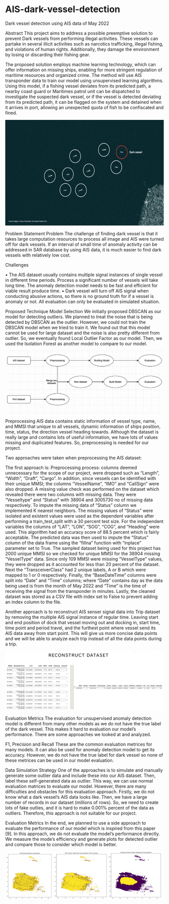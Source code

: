 # AIS-dark-vessel-detection
Dark vessel detection using AIS data of May 2022

Abstract
This project aims to address a possible preemptive solution to prevent Dark vessels from performing illegal activities. These vessels can partake in several illicit activities such as narcotics trafficking, illegal fishing, and violations of human rights. Additionally, they damage the environment by losing or discarding their fishing gear.

The proposed solution employs machine learning technology, which can offer information on missing ships, enabling for more stringent regulation of maritime resources and organized crime. The method will use AIS transponder data to train our model using unsupervised learning algorithms. Using this model, if a fishing vessel deviates from its predicted path, a nearby coast guard or Maritimes patrol unit can be dispatched to investigate the suspected dark vessel, or if the vessel is detected deviating from its predicted path, it can be flagged on the system and detained when it arrives in port, allowing an unexpected quota of fish to be confiscated and fined.

![alt text](https://github.com/ShadmanM-glitch/AIS-dark-vessel-detection/blob/main/Picture1.jpg)

Problem Statement
Problem
The challenge of finding dark vessel is that it takes large computation resources to process all image and AIS were turned off for dark vessels. If an interval of small time of anomaly activity can be addressed in SAR database by using AIS data, it is much easier to find dark vessels with relatively low cost. 

Challenges

•	The AIS dataset usually contains multiple signal instances of single vessel in different time periods. Process a significant number of vessels will take long time. The anomaly detection model needs to be fast and efficient for viable result produce time.
•	Dark vessel will turn off AIS signal when conducting abusive actions, so there is no ground truth for if a vessel is anomaly or not. All evaluation can only be evaluated in simulated situation.

Proposed Technique
Model Selection
We initially proposed DBSCAN as our model for detecting outliers. We planned to treat the noise that is being detected by DBSCAN as the outlier. However, we could not train the DBSCAN model when we tried to train it. We found out that this model cannot be used for large dataset and the noise is also pretty different from outlier. So, we eventually found Local Outlier Factor as our model. Then, we used the Isolation Forest as another model to compare to our model.

![alt text](https://github.com/ShadmanM-glitch/AIS-dark-vessel-detection/blob/main/Picture2.png)

Preprocessing
AIS data contains static information of vessel type, name, and MMSI that unique to all vessels, dynamic information of ships position, time, status, the direction vessel heading towards. Although the dataset is really large and contains lots of useful information, we have lots of values missing and duplicated features. So, preprocessing is needed for our project.

Two approaches were taken when preprocessing the AIS dataset:

The first approach is:
Preprocessing process: columns deemed unnecessary for the scope of our project, were dropped such as “Length”, “Width”, “Draft”, “Cargo”. In addition, since vessels can be identified with their unique MMSI; the columns “VesselName”, “IMO” and “CallSign” were also dropped. A missing value check was performed on the dataset which revealed there were two columns with missing data. 
They were “Vesseltype” and “Status” with 38904 and 3005730 no of missing data respectively. To impute the missing data of “Status” column we implemented K nearest neighbors. The missing values of “Status” were isolated and existent values were used as the dependent variables after performing a train_test_split with a 30 percent test size. For the independent variables the columns of “LAT”, “LON”, “SOG”, “COG”, and “Heading” were used. This algorithm had an accuracy score of 88.5 percent which is fairly acceptable. The predicted data was then used to impute the “Status” column of the data frame using the “fillna” function with “inplace” parameter set to True. The sampled dataset being used for this project has 2000 unique MMSI so we checked for unique MMSI for the 38904 missing “VesselType” data. Since only 109 MMSI were missing “VesselType” values, they were dropped as it accounted for less than 20 percent of the dataset. Next the “TransceiverClass” had 2 unique labels, A or B which were mapped to 1 or 0 respectively. Finally, the “BaseDateTime” columns were split into “Date” and “Time” columns; where “Date” contains day as the data being used is from the month of May 2022 and “Time” is the time of receiving the signal from the transponder in minutes. Lastly, the cleaned dataset was stored as a CSV file with index set to False to prevent adding an index column to the file.

 
Another approach is to reconstruct AIS senser signal data into Trip dataset by removing the multiple AIS signal instance of regular time. Leaving start and end position of dock that vessel moving out and docking in, start time, time point and period travel, and the furthest point where vessel send its AIS data away from start point. This will give us more concise data points and we will be able to analyze each trip instead of all the data points during a trip.

![alt text](https://github.com/ShadmanM-glitch/AIS-dark-vessel-detection/blob/main/reconstruct.jpg)

Evaluation Metrics
The evaluation for unsupervised anomaly detection model is different from many other models as we do not have the true label of the dark vessel. This makes it hard to evaluation our model’s performance. There are some approaches we looked at and analyzed.

F1, Precision and Recall
These are the common evaluation metrices for many models. It can also be used for anomaly detection model to get its accuracy. However, we do not have the true label for dark vessel so none of these metrices can be used in our model evaluation.

Data Simulation Strategy
One of the approaches is to simulate and manually generate some outlier data and include these into our AIS dataset. Then, label these self-generated data as outlier. This way, we can use normal evaluation matrices to evaluate our model. However, there are many difficulties and obstacles for this evaluation approach. Firstly, we do not know what a dark vessel’s AIS data looks like. Then, we have a large number of records in our dataset (millions of rows). So, we need to create lots of fake outlies, and it is hard to make 0.001% percent of the data as outliers. Therefore, this approach is not suitable for our project.

Evaluation Metrics
In the end, we planned to use a side approach to evaluate the performance of our model which is inspired from this paper [9]. In this approach, we do not evaluate the model’s performance directly. We measure the mode’s efficiency and generate plots for detected outlier and compare those to consider which model is better.

![alt text](https://github.com/ShadmanM-glitch/AIS-dark-vessel-detection/blob/main/compare.png)

